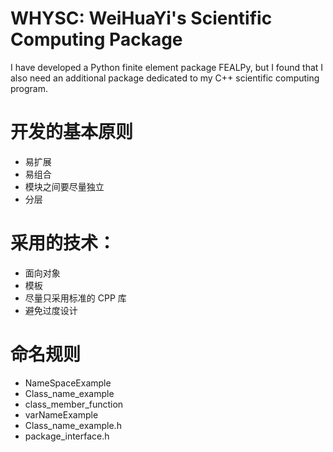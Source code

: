 # WHYSC: WeiHuaYi's Scientific Computing Package

I have developed a Python finite element package FEALPy, but I found that I also need
an additional package dedicated to my C++ scientific computing program.


# 开发的基本原则

* 易扩展
* 易组合
* 模块之间要尽量独立
* 分层

# 采用的技术：

* 面向对象
* 模板
* 尽量只采用标准的 CPP 库
* 避免过度设计

# 命名规则

* NameSpaceExample
* Class_name_example
* class_member_function
* varNameExample
* Class_name_example.h
* package_interface.h
